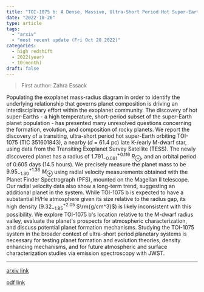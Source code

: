 ```yaml
---
title: "TOI-1075 b: A Dense, Massive, Ultra-Short Period Hot Super-Earth Straddling the Radius Gap"
date: "2022-10-26"
type: article
tags:
  - "arxiv"
  - "most recent update (Fri Oct 28 2022)"
categories:
  - high redshift
  - 2022(year)
  - 10(month)
draft: false
---
```


> First author: Zahra Essack

 Populating the exoplanet mass-radius diagram in order to identify the
underlying relationship that governs planet composition is driving an
interdisciplinary effort within the exoplanet community. The discovery of hot
super-Earths - a high temperature, short-period subset of the super-Earth
planet population - has presented many unresolved questions concerning the
formation, evolution, and composition of rocky planets. We report the discovery
of a transiting, ultra-short period hot super-Earth orbiting TOI-1075 (TIC
351601843), a nearby ($d$ = 61.4 pc) late K-/early M-dwarf star, using data
from the Transiting Exoplanet Survey Satellite (TESS). The newly discovered
planet has a radius of $1.791^{+0.116}_{-0.081}$ $R_{\oplus}$, and an orbital
period of 0.605 days (14.5 hours). We precisely measure the planet mass to be
$9.95^{+1.36}_{-1.30}$ $M_{\oplus}$ using radial velocity measurements obtained
with the Planet Finder Spectrograph (PFS), mounted on the Magellan II
telescope. Our radial velocity data also show a long-term trend, suggesting an
additional planet in the system. While TOI-1075 b is expected to have a
substantial H/He atmosphere given its size relative to the radius gap, its high
density ($9.32^{+2.05}_{-1.85}$ $\rm{g/cm^3}$) is likely inconsistent with this
possibility. We explore TOI-1075 b's location relative to the M-dwarf radius
valley, evaluate the planet's prospects for atmospheric characterization, and
discuss potential planet formation mechanisms. Studying the TOI-1075 system in
the broader context of ultra-short period planetary systems is necessary for
testing planet formation and evolution theories, density enhancing mechanisms,
and for future atmospheric and surface characterization studies via emission
spectroscopy with JWST.

---
[arxiv link](http://arxiv.org/abs/2210.14901v1)

[pdf link](http://arxiv.org/pdf/2210.14901v1)